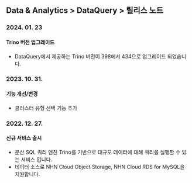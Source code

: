 ## Data & Analytics > DataQuery > 릴리스 노트

### 2024. 01. 23
#### Trino 버전 업그레이드
* DataQuery에서 제공하는 Trino 버전이 398에서 434으로 업그레이드 되었습니다.

### 2023. 10. 31.
#### 기능 개선/변경
* 클러스터 유형 선택 기능 추가

### 2022. 12. 27.

#### 신규 서비스 출시

* 분산 SQL 쿼리 엔진 Trino를 기반으로 대규모 데이터에 대해 쿼리를 실행할 수 있는 서비스 입니다.
* 데이터 소스로 NHN Cloud Object Storage, NHN Cloud RDS for MySQL을 지원합니다.
